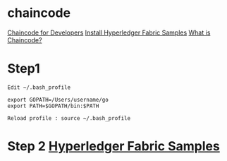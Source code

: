 # chaincode

[Chaincode for Developers](http://hyperledger-fabric.readthedocs.io/en/release/chaincode4ade.html)
[Install Hyperledger Fabric Samples](http://hyperledger-fabric.readthedocs.io/en/release/samples.html)
[What is Chaincode?](http://hyperledger-fabric.readthedocs.io/en/release/chaincode4ade.html#what-is-chaincode)

# Step1 

~~~
Edit ~/.bash_profile 

export GOPATH=/Users/username/go 
export PATH=$GOPATH/bin:$PATH

Reload profile : source ~/.bash_profile
~~~

# Step 2 [Hyperledger Fabric Samples](http://hyperledger-fabric.readthedocs.io/en/release/samples.html)
